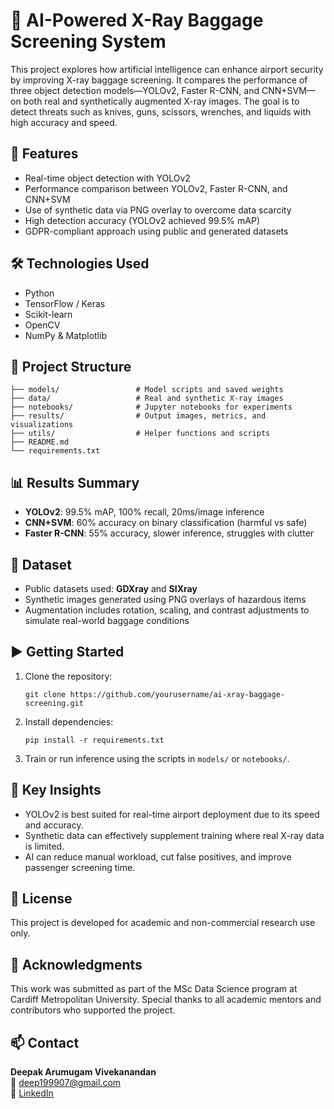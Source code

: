 # 🧠 AI-Powered X-Ray Baggage Screening System

This project explores how artificial intelligence can enhance airport security by improving X-ray baggage screening. It compares the performance of three object detection models—YOLOv2, Faster R-CNN, and CNN+SVM—on both real and synthetically augmented X-ray images. The goal is to detect threats such as knives, guns, scissors, wrenches, and liquids with high accuracy and speed.

## 🚀 Features
- Real-time object detection with YOLOv2
- Performance comparison between YOLOv2, Faster R-CNN, and CNN+SVM
- Use of synthetic data via PNG overlay to overcome data scarcity
- High detection accuracy (YOLOv2 achieved 99.5% mAP)
- GDPR-compliant approach using public and generated datasets

## 🛠️ Technologies Used
- Python
- TensorFlow / Keras
- Scikit-learn
- OpenCV
- NumPy & Matplotlib

## 📂 Project Structure
```
├── models/                 # Model scripts and saved weights
├── data/                   # Real and synthetic X-ray images
├── notebooks/              # Jupyter notebooks for experiments
├── results/                # Output images, metrics, and visualizations
├── utils/                  # Helper functions and scripts
├── README.md
└── requirements.txt
```

## 📊 Results Summary
- **YOLOv2**: 99.5% mAP, 100% recall, 20ms/image inference
- **CNN+SVM**: 60% accuracy on binary classification (harmful vs safe)
- **Faster R-CNN**: 55% accuracy, slower inference, struggles with clutter

## 🧪 Dataset
- Public datasets used: **GDXray** and **SIXray**
- Synthetic images generated using PNG overlays of hazardous items
- Augmentation includes rotation, scaling, and contrast adjustments to simulate real-world baggage conditions

## ▶️ Getting Started
1. Clone the repository:
   ```
   git clone https://github.com/yourusername/ai-xray-baggage-screening.git
   ```
2. Install dependencies:
   ```
   pip install -r requirements.txt
   ```
3. Train or run inference using the scripts in `models/` or `notebooks/`.

## 📌 Key Insights
- YOLOv2 is best suited for real-time airport deployment due to its speed and accuracy.
- Synthetic data can effectively supplement training where real X-ray data is limited.
- AI can reduce manual workload, cut false positives, and improve passenger screening time.

## 📜 License
This project is developed for academic and non-commercial research use only.

## 🙌 Acknowledgments
This work was submitted as part of the MSc Data Science program at Cardiff Metropolitan University. Special thanks to all academic mentors and contributors who supported the project.

## 📫 Contact
**Deepak Arumugam Vivekanandan**  
📧 deep199907@gmail.com  
🔗 [LinkedIn](https://www.linkedin.com/in/deepakv1e7d6/)
